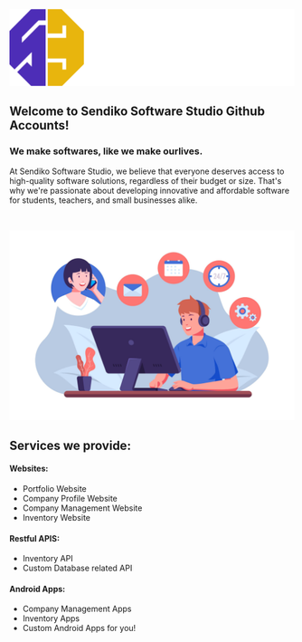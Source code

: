 ![Alt text](<logo and text hite.png>)

## Welcome to Sendiko Software Studio Github Accounts!

### We make softwares, like we make ourlives.

At Sendiko Software Studio, we believe that everyone deserves access to high-quality software solutions, regardless of their budget or size. That's why we're passionate about developing innovative and affordable software for students, teachers, and small businesses alike.

<br>

![Alt text](5127314.jpg)
## Services we provide:

#### Websites: 
* Portfolio Website
* Company Profile Website
* Company Management Website
* Inventory Website

#### Restful APIS:
* Inventory API
* Custom Database related API

#### Android Apps:
* Company Management Apps
* Inventory Apps
* Custom Android Apps for you!

<!-- 
Image by <a href="https://www.freepik.com/free-vector/organic-flat-customer-support-illustration_13184987.htm#query=services&position=14&from_view=search&track=sph">Freepik</a>
Logo Design by @fauziill.task on Insta!
-->
